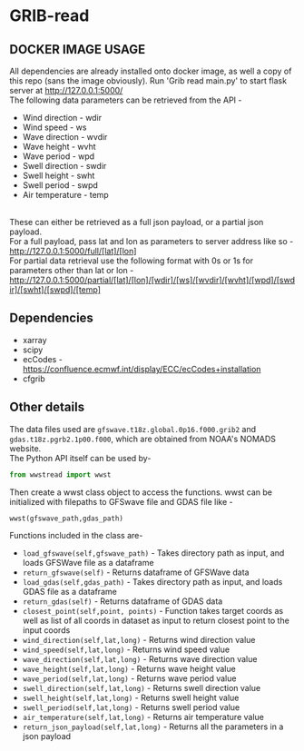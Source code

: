 # GRIB-read
## DOCKER IMAGE USAGE
All dependencies are already installed onto docker image, as well a copy of this repo (sans the image obviously). Run 'Grib read main.py' to start flask server at http://127.0.0.1:5000/  <br>
The following data parameters can be retrieved from the API - 
- Wind direction - wdir
- Wind speed - ws
- Wave direction - wvdir
- Wave height - wvht
- Wave period - wpd
- Swell direction - swdir
- Swell height - swht
- Swell period - swpd
- Air temperature - temp

<br>These can either be retrieved as a full json payload, or a partial json payload.<br>
For a full payload, pass lat and lon as parameters to server address like so - <a href='http://127.0.0.1:5000/full/0/0'>http://127.0.0.1:5000/full/[lat]/[lon]</a> <br>
For partial data retrieval use the following format with 0s or 1s for parameters other than lat or lon - <a href='http://127.0.0.1:5000/partial/0/0/1/1/1/1/1/1/1/1/1'>http://127.0.0.1:5000/partial/[lat]/[lon]/[wdir]/[ws]/[wvdir]/[wvht]/[wpd]/[swdir]/[swht]/[swpd]/[temp]</a> <br>

## Dependencies
- xarray
- scipy
- ecCodes - https://confluence.ecmwf.int/display/ECC/ecCodes+installation
- cfgrib

## Other details
The data files used are ```gfswave.t18z.global.0p16.f000.grib2``` and ```gdas.t18z.pgrb2.1p00.f000```, which are obtained from NOAA's NOMADS website.<br>
The Python API itself can be used by-
 ```python
 from wwstread import wwst
 ```

Then create a wwst class object to access the functions. wwst can be initialized with filepaths to GFSwave file and GDAS file like -
 ```python
 wwst(gfswave_path,gdas_path)
 ```
Functions included in the class are-
  - ``` load_gfswave(self,gfswave_path) ``` - Takes directory path as input, and loads GFSWave file as a dataframe
  - ``` return_gfswave(self) ``` - Returns dataframe of GFSWave data
  - ``` load_gdas(self,gdas_path) ``` - Takes directory path as input, and loads GDAS file as a dataframe
  - ``` return_gdas(self) ``` - Returns dataframe of GDAS data
  - ``` closest_point(self,point, points) ``` - Function takes target coords as well as list of all coords in dataset as input to return closest point to the input coords
  - ``` wind_direction(self,lat,long) ``` - Returns wind direction value
  - ``` wind_speed(self,lat,long) ``` - Returns wind speed value
  - ``` wave_direction(self,lat,long) ``` - Returns wave direction value
  - ``` wave_height(self,lat,long) ``` - Returns wave height value
  - ``` wave_period(self,lat,long) ``` - Returns wave period value
  - ``` swell_direction(self,lat,long) ``` - Returns swell direction value
  - ``` swell_height(self,lat,long) ``` - Returns swell height value
  - ``` swell_period(self,lat,long) ``` - Returns swell period value
  - ``` air_temperature(self,lat,long) ``` - Returns air temperature value
  - ``` return_json_payload(self,lat,long) ``` - Returns all the parameters in a json payload
